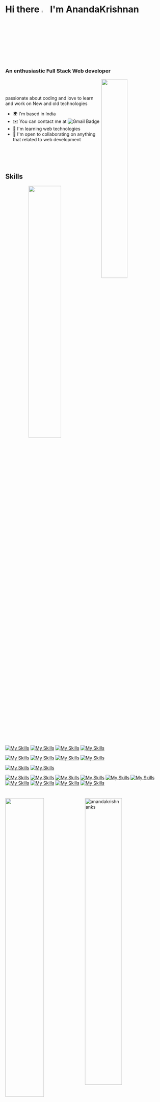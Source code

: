 # Hi there <img width="4%" src="https://imgs.search.brave.com/w1j0-ek1qAH1Nok7MJkZNl7pOtJWoEB3dPqSHvA9lzA/rs:fit:1024:1024:1/g:ce/aHR0cHM6Ly9ibG9n/LmpveXBpeGVscy5j/b20vY29udGVudC9p/bWFnZXMvMjAxOS8w/Ni93YXZpbmdfaGFu/ZF9zaWduXzEwMjQu/Z2lm.gif"/> I'm AnandaKrishnan  
### An enthusiastic Full Stack Web developer 
<img width="40%" align="right" src="https://imgs.search.brave.com/w6Afg5fCX8h_wkW1FD2XLMOuKUOXVT9tN2hJWmhl6Rc/rs:fit:800:600:1/g:ce/aHR0cHM6Ly9jZG4u/ZHJpYmJibGUuY29t/L3VzZXJzLzExNjIw/Nzcvc2NyZWVuc2hv/dHMvMzg0ODkxNC9w/cm9ncmFtbWVyLmdp/Zg.gif" alt=""/>

<br/><br/><br/>
passionate about coding and love to learn and work on New and old technologies

* 🌍  I'm based in India
* ✉️  You can contact me at  ![Gmail Badge](https://img.shields.io/badge/-anandakrishnan1000@gmail.com-c14438?style=plastic&logo=Gmail&logoColor=white&)
* 🧠  I'm learning web technologies
* 🤝  I'm open to collaborating on anything that related to web development <br/><br/><br/>
 <br/>
 
 ## Skills
 
 <img align="right"  width="45%"  src="https://github-readme-stats.vercel.app/api/top-langs/?username=AnandaKrishnanKS&layout=compact"/>

  [![My Skills](https://skillicons.dev/icons?i=html)](https://developer.mozilla.org/en-US/docs/Glossary/HTML5) [![My Skills](https://skillicons.dev/icons?i=css)](https://developer.mozilla.org/en-US/docs/Web/CSS) [![My Skills](https://skillicons.dev/icons?i=js)](https://developer.mozilla.org/en-US/docs/Web/JavaScript) [![My Skills](https://skillicons.dev/icons?i=ts)](https://www.typescriptlang.org/)

 [![My Skills](https://skillicons.dev/icons?i=nodejs)](https://nodejs.org/en/) [![My Skills](https://skillicons.dev/icons?i=react)](https://reactjs.org/) [![My Skills](https://skillicons.dev/icons?i=expressjs)](https://expressjs.com/)  [![My Skills](https://skillicons.dev/icons?i=mongodb)](https://www.mongodb.com/)

 [![My Skills](https://skillicons.dev/icons?i=bootstrap)](https://getbootstrap.com/) [![My Skills](https://skillicons.dev/icons?i=tailwind)](https://tailwind.com/)

 [![My Skills](https://skillicons.dev/icons?i=git)](https://git-scm.com/) [![My Skills](https://skillicons.dev/icons?i=github)](https://docs.github.com/en) [![My Skills](https://skillicons.dev/icons?i=docker)](https://docs.docker.com/) [![My Skills](https://skillicons.dev/icons?i=firebase)](https://docs.firebase.com/) [![My Skills](https://skillicons.dev/icons?i=linux)](https://www.linux.org/) [![My Skills](https://skillicons.dev/icons?i=aws)](https://aws.amazon.com/) [![My Skills](https://skillicons.dev/icons?i=xd)](https://docs.xd.com/) [![My Skills](https://skillicons.dev/icons?i=illustrator)](https://www.illustrator.org/) [![My Skills](https://skillicons.dev/icons?i=premiere)](https://docs.premiere.com/) [![My Skills](https://skillicons.dev/icons?i=photoshop)](https://docs.photoshop.com/) 

#

<img align="left" width="49%"  src="https://github-readme-stats.vercel.app/api?username=AnandaKrishnanKS&show_icons=true&theme=radical"/>
<p><img width="48%" src="https://github-readme-streak-stats.herokuapp.com/?user=anandakrishnanks&" alt="anandakrishnanks" /></p>
